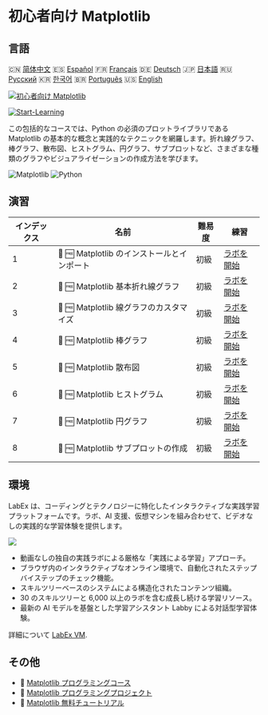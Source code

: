 # 初心者向け Matplotlib

## 言語

🇨🇳 [简体中文](README_zh.md) 🇪🇸 [Español](README_es.md) 🇫🇷 [Français](README_fr.md) 🇩🇪 [Deutsch](README_de.md) 🇯🇵 [日本語](README_ja.md) 🇷🇺 [Русский](README_ru.md) 🇰🇷 [한국어](README_ko.md) 🇧🇷 [Português](README_pt.md) 🇺🇸 [English](README.md) 

[![初心者向け Matplotlib](https://cover-creator.labex.io/matplotlib-for-beginners.png?lang=ja)](https://labex.io/ja/courses/matplotlib-for-beginners)

[![Start-Learning](https://img.shields.io/badge/Start-Learning-whitesmoke?style=for-the-badge)](https://labex.io/ja/courses/matplotlib-for-beginners)

この包括的なコースでは、Python の必須のプロットライブラリである Matplotlib の基本的な概念と実践的なテクニックを網羅します。折れ線グラフ、棒グラフ、散布図、ヒストグラム、円グラフ、サブプロットなど、さまざまな種類のグラフやビジュアライゼーションの作成方法を学びます。

![Matplotlib](https://img.shields.io/badge/Matplotlib-whitesmoke?style=for-the-badge&logo=matplotlib)
![Python](https://img.shields.io/badge/Python-whitesmoke?style=for-the-badge&logo=python)


## 演習

|   インデックス | 名前                                        | 難易度   | 練習                                                                                                                        |
|----------------|---------------------------------------------|----------|-----------------------------------------------------------------------------------------------------------------------------|
|              1 | 📖 🆓 Matplotlib のインストールとインポート | 初級     | <a target='_blank' href='https://labex.io/ja/tutorials/matplotlib-matplotlib-installation-and-import-596567'>ラボを開始</a> |
|              2 | 📖 🆓 Matplotlib 基本折れ線グラフ           | 初級     | <a target='_blank' href='https://labex.io/ja/tutorials/matplotlib-matplotlib-basic-line-plots-596564'>ラボを開始</a>        |
|              3 | 📖 🆓 Matplotlib 線グラフのカスタマイズ     | 初級     | <a target='_blank' href='https://labex.io/ja/tutorials/matplotlib-matplotlib-customizing-line-plots-596565'>ラボを開始</a>  |
|              4 | 📖 🆓 Matplotlib 棒グラフ                   | 初級     | <a target='_blank' href='https://labex.io/ja/tutorials/matplotlib-matplotlib-bar-charts-596563'>ラボを開始</a>              |
|              5 | 📖 🆓 Matplotlib 散布図                     | 初級     | <a target='_blank' href='https://labex.io/ja/tutorials/matplotlib-matplotlib-scatter-plots-596569'>ラボを開始</a>           |
|              6 | 📖 🆓 Matplotlib ヒストグラム               | 初級     | <a target='_blank' href='https://labex.io/ja/tutorials/matplotlib-matplotlib-histograms-596566'>ラボを開始</a>              |
|              7 | 📖 🆓 Matplotlib 円グラフ                   | 初級     | <a target='_blank' href='https://labex.io/ja/tutorials/matplotlib-matplotlib-pie-charts-596568'>ラボを開始</a>              |
|              8 | 📖 🆓 Matplotlib サブプロットの作成         | 初級     | <a target='_blank' href='https://labex.io/ja/tutorials/matplotlib-matplotlib-subplots-creation-596570'>ラボを開始</a>       |

## 環境

LabEx は、コーディングとテクノロジーに特化したインタラクティブな実践学習プラットフォームです。ラボ、AI 支援、仮想マシンを組み合わせて、ビデオなしの実践的な学習体験を提供します。

![](https://tutorial-screenshot.getvm.io/images/vm-1725247253.png)

- 動画なしの独自の実践ラボによる厳格な「実践による学習」アプローチ。
- ブラウザ内のインタラクティブなオンライン環境で、自動化されたステップバイステップのチェック機能。
- スキルツリーベースのシステムによる構造化されたコンテンツ組織。
- 30 のスキルツリーと 6,000 以上のラボを含む成長し続ける学習リソース。
- 最新の AI モデルを基盤とした学習アシスタント Labby による対話型学習体験。

詳細について [LabEx VM](https://support.labex.io/using-labex/virtual-machine).

## その他

- 🔗 [Matplotlib プログラミングコース](https://github.com/labex-labs/awesome-programming-courses)
- 🔗 [Matplotlib プログラミングプロジェクト](https://github.com/labex-labs/awesome-programming-projects)
- 🔗 [Matplotlib 無料チュートリアル](https://github.com/labex-labs/matplotlib-free-tutorials)


